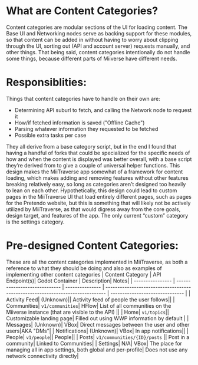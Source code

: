 # What are Content Categories?
Content categories are modular sections of the UI for loading content. The Base UI and Networking nodes serve as backing support for these modules, so that content can be added in without having to worry about clipping through the UI, sorting out (API and account server) requests manually, and other things. That being said, content categories intentionally do not handle some things, because different parts of Miiverse have different needs. 

# Responsiblities:
Things that content categories have to handle on their own are:
* Determining API suburl to fetch, and calling the Network node to request it
* How/if fetched information is saved ("Offline Cache")
* Parsing whatever information they requested to be fetched
* Possible extra tasks per case

They all derive from a base category script, but in the end I found that having a handful of forks that could be specialized for the specific needs of how and when the content is displayed was better overall, with a base script they’re derived from to give a couple of universal helper functions. This design makes the MiiTraverse app somewhat of a framework for content loading, which makes adding and removing features without other features breaking relatively easy, so long as categories aren’t designed too heavily to lean on each other. Hypothetically, this design could lead to custom pages in the MiiTraverse UI that load entirely different pages, such as pages for the Pretendo website, but this is something that will likely not be actively utilized by MiiTraverse, as that would digress away from the core goals, design target, and features of the app. The only current “custom” category is the settings category.

# Pre-designed Content Categories:
These are all the content categories implemented in MiiTraverse, as both a reference to what they should be doing and also as examples of implementing other content categories
| Content Category | API Endpoint(s)| Godot Container | Description| Notes|
| ---------------- | ----------------------------- | --------------- | ------------------------------------------------------------------------------ | ------------------------------- |
| Activity Feed| (Unknown)|| Activity feed of people the user follows||
| Communities| `v1/communities`| HFlow| List of all communities on the Miiverse instance (that are visible to the API) ||
| Home| `v1/topics`|| Customizable landing page| Filled out using WWP information by default |
| Messages| (Unknown)| VBox| Direct messages between the user and other users|AKA "DMs"|
| Notifications| (Unknown)| VBox| In app notifications||
| People| `v1/people`|| People||
| Posts| `v1/communities/{ID}/posts` || Post in a community| Linked to Communities|
| Settings| N/A| VBox| The place for managing all in app settings, both global and per-profile| Does not use any network connectivity directly|
